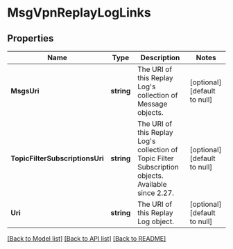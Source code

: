 # MsgVpnReplayLogLinks

## Properties
Name | Type | Description | Notes
------------ | ------------- | ------------- | -------------
**MsgsUri** | **string** | The URI of this Replay Log&#x27;s collection of Message objects. | [optional] [default to null]
**TopicFilterSubscriptionsUri** | **string** | The URI of this Replay Log&#x27;s collection of Topic Filter Subscription objects. Available since 2.27. | [optional] [default to null]
**Uri** | **string** | The URI of this Replay Log object. | [optional] [default to null]

[[Back to Model list]](../README.md#documentation-for-models) [[Back to API list]](../README.md#documentation-for-api-endpoints) [[Back to README]](../README.md)

